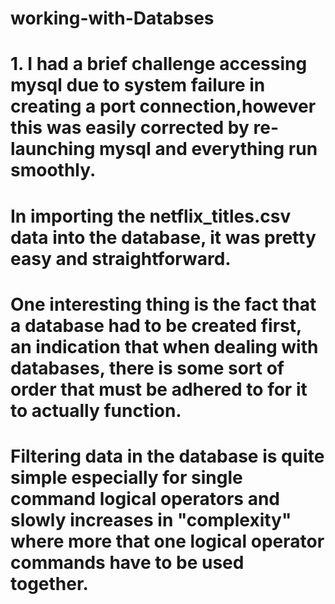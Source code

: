 # working-with-Databses

# 1. I had a brief challenge accessing mysql due to system failure in creating a port connection,however this was easily corrected by re-launching mysql and everything run smoothly.

# In importing the netflix_titles.csv data into the database, it was pretty easy and straightforward.  

# One interesting thing is the fact that a database had to be created first, an indication that when dealing with databases, there is some sort of order that must be adhered to for it to actually function.

# Filtering data in the database is quite simple especially for single command logical operators and slowly increases in "complexity" where more that one logical operator commands have to be used together.   
